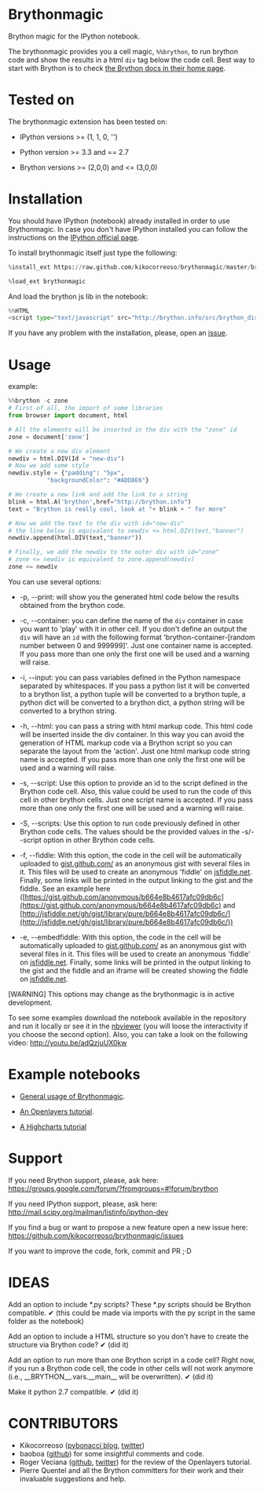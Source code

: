 Brythonmagic
============

Brython magic for the IPython notebook.

The brythonmagic provides you a cell magic, `%%brython`, to run brython code and show the results in a html `div` tag below the code cell. Best way to start with Brython is to check [the Brython docs in their home page](http://brython.info/doc/en/index.html).

Tested on
=========

The brythonmagic extension has been tested on:

* IPython versions >= (1, 1, 0, '')

* Python version >= 3.3 and == 2.7

* Brython versions >= (2,0,0) and <= (3,0,0)

Installation
============

You should have IPython (notebook) already installed in order to use Brythonmagic. In case you don't have IPython installed you can follow the instructions on the [IPython official page](http://ipython.org/install.html).

To install brythonmagic itself just type the following:

```python
%install_ext https://raw.github.com/kikocorreoso/brythonmagic/master/brythonmagic.py
```    

```python
%load_ext brythonmagic
```

And load the brython js lib in the notebook:

```python
%%HTML
<script type="text/javascript" src="http://brython.info/src/brython_dist.js"></script>
```

If you have any problem with the installation, please, open an [issue](https://github.com/kikocorreoso/brythonmagic/issues).

Usage
=====

example:

```python
%%brython -c zone
# First of all, the import of some libraries
from browser import document, html

# All the elements will be inserted in the div with the "zone" id
zone = document['zone']

# We create a new div element
newdiv = html.DIV(Id = "new-div")
# Now we add some style
newdiv.style = {"padding": "5px", 
           "backgroundColor": "#ADD8E6"}

# We create a new link and add the link to a string
blink = html.A('brython',href="http://brython.info")
text = "Brython is really cool, look at "+ blink + " for more"

# Now we add the text to the div with id="new-div"
# the line below is equivalent to newdiv <= html.DIV(text,"banner")
newdiv.append(html.DIV(text,"banner"))

# Finally, we add the newdiv to the outer div with id="zone"
# zone <= newdiv is equivalent to zone.append(newdiv)
zone <= newdiv
```    

You can use several options:

* -p, --print: will show you the generated html code below the results obtained from the brython code.


* -c, --container: you can define the name of the `div` container in case you want to 'play' with it in other cell. If you don't define an output the `div` will have an `id` with the following format 'brython-container-[random number between 0 and 999999]'. Just one container name is accepted. If you pass more than one only the first one will be used and a warning will raise.


* -i, --input: you can pass variables defined in the Python namespace separated by whitespaces. If you pass a python list it will be converted to a brython list, a python tuple will be converted to a brython tuple, a python dict will be converted to a brython dict, a python string will be converted to a brython string.


* -h, --html: you can pass a string with html markup code. This html code will be inserted inside the div container. In this way you can avoid the generation of HTML markup code via a Brython script so you can separate the layout from the 'action'. Just one html markup code string name is accepted. If you pass more than one only the first one will be used and a warning will raise.


* -s, --script: Use this option to provide an id to the script defined in the Brython code cell. Also, this value could be used to run the code of this cell in other brython cells. Just one script name is accepted. If you pass more than one only the first one will be used and a warning will raise.


* -S, --scripts: Use this option to run code previously defined in other Brython code cells. The values should be the provided values in the -s/--script option in other Brython code cells.

* -f, --fiddle: With this option, the code in the cell will be automatically uploaded to [gist.github.com/](https://gist.github.com/) as an anonymous gist with several files in it. This files will be used to create an anonymous 'fiddle' on [jsfiddle.net](http://jsfiddle.net). Finally, some links will be printed in the output linking to the gist and the fiddle. See an example here ([https://gist.github.com/anonymous/b664e8b4617afc09db6c](https://gist.github.com/anonymous/b664e8b4617afc09db6c) and [http://jsfiddle.net/gh/gist/library/pure/b664e8b4617afc09db6c/](http://jsfiddle.net/gh/gist/library/pure/b664e8b4617afc09db6c/))

* -e, --embedfiddle: With this option, the code in the cell will be automatically uploaded to [gist.github.com/](https://gist.github.com/) as an anonymous gist with several files in it. This files will be used to create an anonymous 'fiddle' on [jsfiddle.net](http://jsfiddle.net). Finally, some links will be printed in the output linking to the gist and the fiddle and an iframe will be created showing the fiddle on [jsfiddle.net](http://jsfiddle.net).

[WARNING] This options may change as the brythonmagic is in active development. 

To see some examples download the notebook available in the repository and run it locally or see it in the [nbviewer](http://nbviewer.ipython.org/urls/raw.githubusercontent.com/kikocorreoso/brythonmagic/master/notebooks/Brython%20usage%20in%20the%20IPython%20notebook.ipynb?create=1) (you will loose the interactivity if you choose the second option). Also, you can take a look on the following video: http://youtu.be/adQzjuUX0kw

Example notebooks
=================

* [General usage of Brythonmagic](http://nbviewer.ipython.org/github/kikocorreoso/brythonmagic/blob/master/notebooks/Brython%20usage%20in%20the%20IPython%20notebook.ipynb).

* [An Openlayers tutorial](http://nbviewer.ipython.org/github/kikocorreoso/brythonmagic/blob/master/notebooks/OpenLayers%20(python)%20tutorial.ipynb).

* [A Highcharts tutorial](http://nbviewer.ipython.org/github/kikocorreoso/brythonmagic/blob/master/notebooks/Highcharts%20(python)%20tutorial.ipynb)

Support
=======

If you need Brython support, please, ask here: https://groups.google.com/forum/?fromgroups=#!forum/brython

If you need IPython support, please, ask here: http://mail.scipy.org/mailman/listinfo/ipython-dev

If you find a bug or want to propose a new feature open a new issue here: https://github.com/kikocorreoso/brythonmagic/issues

If you want to improve the code, fork, commit and PR ;·D

IDEAS
=====

Add an option to include *.py scripts? These *.py scripts should be Brython compatible. &#10004; (this could be made via imports with the py script in the same folder as the notebook)

Add an option to include a HTML structure so you don't have to create the structure via Brython code? &#10004; (did it)

Add an option to run more than one Brython script in a code cell? Right now, if you run a Brython code cell, the code in other cells will not work anymore (i.e., \_\_BRYTHON\_\_.vars.\_\_main\_\_ will be overwritten). &#10004;  (did it)

Make it python 2.7 compatible. &#10004;  (did it)

CONTRIBUTORS
============

* Kikocorreoso ([pybonacci blog](http://pybonacci.wordpress.com), [twitter](https://twitter.com/pybonacci))
* baoboa ([github](https://github.com/baoboa)) for some insightful comments and code.
* Roger Veciana ([github](https://github.com/rveciana), [twitter](https://twitter.com/rveciana)) for the review of the Openlayers tutorial.
* Pierre Quentel and all the Brython committers for their work and their invaluable suggestions and help.

